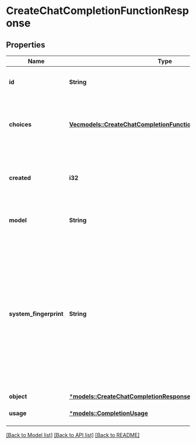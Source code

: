 # CreateChatCompletionFunctionResponse

## Properties
Name | Type | Description | Notes
------------ | ------------- | ------------- | -------------
**id** | **String** | A unique identifier for the chat completion. | 
**choices** | [**Vec<models::CreateChatCompletionFunctionResponseChoicesInner>**](CreateChatCompletionFunctionResponse_choices_inner.md) | A list of chat completion choices. Can be more than one if `n` is greater than 1. | 
**created** | **i32** | The Unix timestamp (in seconds) of when the chat completion was created. | 
**model** | **String** | The model used for the chat completion. | 
**system_fingerprint** | **String** | This fingerprint represents the backend configuration that the model runs with.  Can be used in conjunction with the `seed` request parameter to understand when backend changes have been made that might impact determinism.  | [optional] [default to None]
**object** | [***models::CreateChatCompletionResponseObject**](CreateChatCompletionResponse_object.md) |  | 
**usage** | [***models::CompletionUsage**](CompletionUsage.md) |  | [optional] [default to None]

[[Back to Model list]](../README.md#documentation-for-models) [[Back to API list]](../README.md#documentation-for-api-endpoints) [[Back to README]](../README.md)


